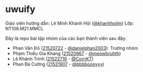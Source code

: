 ﻿# uwuify

Giáo viên hướng dẫn: Lê Minh Khánh Hội ([@khanhhoilm])
Lớp: NT106.M21.MMCL

Đây là repo bài tập nhóm của các bạn thành viên sau đây:
- Phan Văn Đô ([21520722] - [@danielphan2003]): Trưởng nhóm
- Phạm Thiều Gia Khang ([21520967] - [@meowbruhth])
- Lê Khánh Trình ([21522716] - [@CornKT])
- Phan Bá Cường ([21521907] - [@bbbboooyyy])

[@khanhhoilm]: https://github.com/khanhhoilm

[21520722]: 21520722@gm.uit.edu.vn
[@danielphan2003]: https://github.com/danielphan2003

[21520967]: 21520967@gm.uit.edu.vn
[@meowbruhth]: https://github.com/meowbruhth

[21522716]: 21522716@gm.uit.edu.vn
[@CornKT]: https://github.com/CornKT

[21521907]: 21521907@gm.uit.edu.vn
[@bbbboooyyy]: https://github.com/bbbboooyyy
